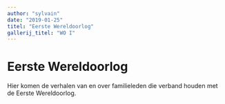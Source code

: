 ```yaml
---
author: "sylvain"
date: "2019-01-25"
titel: "Eerste Wereldoorlog"
gallerij_titel: "WO I"
---
```

# Eerste Wereldoorlog

Hier komen de verhalen van en over familieleden die verband houden met de Eerste Wereldoorlog. 



